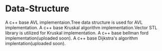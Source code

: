# Data-Structure
A c++ base AVL implementaion.Tree data structure is used for AVL implementation.
A c++ base Kruskal algorithm implementation.Vector STL library is utilized for Kruskal implementation.
A c++ base bellman ford implementation(uploaded soon).
A c++ base Dijkstra's algorithm implentation(uploaded soon).

